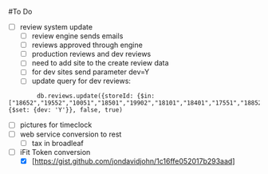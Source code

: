 #To Do

- [ ] review system update
    - [ ] review engine sends emails
    - [ ] reviews approved through engine
    - [ ] production reviews and dev reviews
    - [ ] need to add site to the create review data
    - [ ] for dev sites send parameter dev=Y
    - [ ] update query for dev reviews: 
```
        db.reviews.update({storeId: {$in: ["18652","19552","10051","18501","19902","18101","18401","17551","18852","16251","18251","19852","13201"]}}, {$set: {dev: 'Y'}}, false, true)
```
- [ ] pictures for timeclock
- [ ] web service conversion to rest
    - [ ] tax in broadleaf
- [ ] iFit Token conversion
    - [x] [https://gist.github.com/jondavidjohn/1c16ffe052017b293aad]
